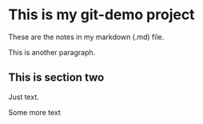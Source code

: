 # This is my git-demo project

These are the notes in my markdown (.md) file.

This is another paragraph.

## This is section two

Just text.

Some more text
